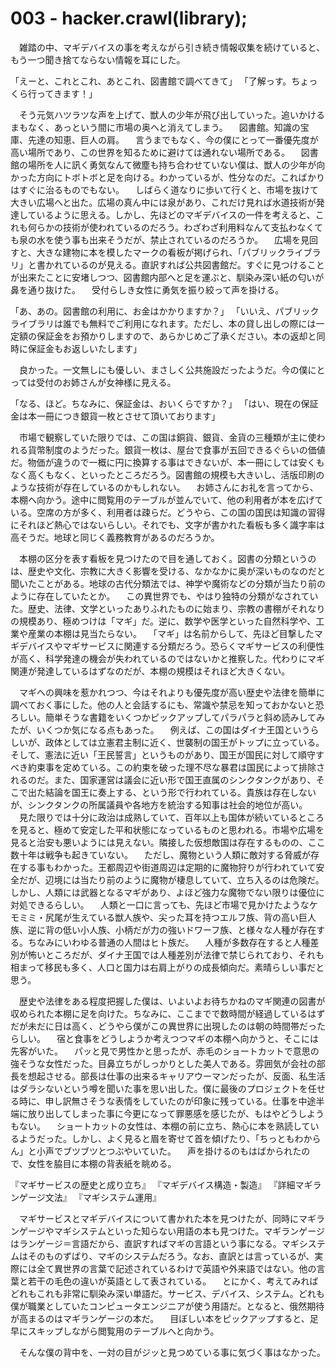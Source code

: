 # 003 - hacker.crawl(library);

　雑踏の中、マギデバイスの事を考えながら引き続き情報収集を続けていると、もう一つ聞き捨てならない情報を耳にした。

「えーと、これとこれ、あとこれ、図書館で調べてきて」
「了解っす。ちょっくら行ってきます！」

　そう元気ハツラツな声を上げて、獣人の少年が飛び出していった。追いかけるまもなく、あっという間に市場の奥へと消えてしまう。
　図書館。知識の宝庫、先達の知恵、巨人の肩。
　言うまでもなく、今の僕にとって一番優先度が高い場所であり、この世界を知るために避けては通れない場所である。
　図書館の場所を人に訊く勇気なんて微塵も持ち合わせていない僕は、獣人の少年が向かった方向にトボトボと足を向ける。わかっているが、性分なのだ。こればかりはすぐに治るものでもない。
　しばらく道なりに歩いて行くと、市場を抜けて大きい広場へと出た。広場の真ん中には泉があり、これだけ見れば水道技術が発達しているように思える。しかし、先ほどのマギデバイスの一件を考えると、これも何らかの技術が使われているのだろう。わざわざ利用料なんて支払わなくても泉の水を使う事も出来そうだが、禁止されているのだろうか。
　広場を見回すと、大きな建物に本を模したマークの看板が掲げられ、「パブリックライブラリ」と書かれているのが見える。直訳すれば公共図書館だ。すぐに見つけることが出来たことに安堵しつつ、図書館内部へと足を運ぶと、馴染み深い紙の匂いが鼻を通り抜けた。
　受付らしき女性に勇気を振り絞って声を掛ける。

「あ、あの。図書館の利用に、お金はかかりますか？」
「いいえ、パブリックライブラリは誰でも無料でご利用になれます。ただし、本の貸し出しの際には一定額の保証金をお預かりしますので、あらかじめご了承ください。本の返却と同時に保証金もお返しいたします」

　良かった。一文無しにも優しい、まさしく公共施設だったようだ。今の僕にとっては受付のお姉さんが女神様に見える。

「なる、ほど。ちなみに、保証金は、おいくらですか？」
「はい、現在の保証金は本一冊につき銀貨一枚とさせて頂いております」

　市場で観察していた限りでは、この国は銅貨、銀貨、金貨の三種類が主に使われる貨幣制度のようだった。銀貨一枚は、屋台で食事が五回できるぐらいの価値だ。物価が違うので一概に円に換算する事はできないが、本一冊にしては安くもなく高くもなく、といったところだろう。図書館の規模も大きいし、活版印刷のような技術が存在しているのかもしれない。
　お姉さんにお礼を言ってから、本棚へ向かう。途中に閲覧用のテーブルが並んでいて、他の利用者が本を広げている。空席の方が多く、利用者は疎らだ。どうやら、この国の国民は知識の習得にそれほど熱心ではないらしい。それでも、文字が書かれた看板も多く識字率は高そうだ。地球と同じく義務教育があるのだろうか。

　本棚の区分を表す看板を見つけたので目を通しておく。図書の分類というのは、歴史や文化、宗教に大きく影響を受ける、なかなかに奥が深いものなのだと聞いたことがある。地球の古代分類法では、神学や魔術などの分類が当たり前のように存在していたとか。
　この異世界でも、やはり独特の分類がなされていた。歴史、法律、文学といったありふれたものに始まり、宗教の書棚がそれなりの規模あり、極めつけは「マギ」だ。逆に、数学や医学といった自然科学や、工業や産業の本棚は見当たらない。
　「マギ」は名前からして、先ほど目撃したマギデバイスやマギサービスに関連する分類だろう。恐らくマギサービスの利便性が高く、科学発達の機会が失われているのではないかと推察した。代わりにマギ関連が発達しているはずなのだが、本棚の規模はそれほど大きくない。

　マギへの興味を惹かれつつ、今はそれよりも優先度が高い歴史や法律を簡単に調べておく事にした。他の人と会話するにも、常識や禁忌を知っておかないと恐ろしい。簡単そうな書籍をいくつかピックアップしてパラパラと斜め読みしてみたが、いくつか気になる点もあった。
　例えば、この国はダイナ王国というらしいが、政体としては立憲君主制に近く、世襲制の国王がトップに立っている。そして、憲法に近い「王民誓言」というものがあり、国王が国民に対して順守すべき約束事を定めている。この約束を破った理不尽な暴君は国民によって排除されるのだ。また、国家運営は議会に近い形で国王直属のシンクタンクがあり、そこで出た結論を国王に奏上する、という形で行われている。貴族は存在しないが、シンクタンクの所属議員や各地方を統治する知事は社会的地位が高い。
　見た限りでは十分に政治は成熟していて、百年以上も国体が続いているところを見ると、極めて安定した平和状態になっているものと思われる。市場や広場を見ると治安も悪いようには見えない。隣接した仮想敵国は存在するものの、ここ数十年は戦争も起きていない。
　ただし、魔物という人類に敵対する脅威が存在する事もわかった。王都周辺や街道周辺は定期的に魔物狩りが行われていて安全だが、辺境には当たり前のように魔物が棲息していて、立ち入るのは危険だ。しかし、人類には武器となるマギがあり、よほど強力な魔物でない限りは優位に対処できるらしい。
　人類と一口に言っても、先ほど市場で見かけたようなケモミミ・尻尾が生えている獣人族や、尖った耳を持つエルフ族、背の高い巨人族、逆に背の低い小人族、小柄だが力の強いドワーフ族、と様々な人種が存在する。ちなみにいわゆる普通の人間はヒト族だ。
　人種が多数存在すると人種差別が怖いところだが、ダイナ王国では人種差別が法律で禁じられており、それも相まって移民も多く、人口と国力は右肩上がりの成長傾向だ。素晴らしい事だと思う。

　歴史や法律をある程度把握した僕は、いよいよお待ちかねのマギ関連の図書が収められた本棚に足を向けた。ちなみに、ここまでで数時間が経過しているはずだが未だに日は高く、どうやら僕がこの異世界に出現したのは朝の時間帯だったらしい。
　宿と食事をどうしようか考えつつマギの本棚へ向かうと、そこには先客がいた。
　パッと見で男性かと思ったが、赤毛のショートカットで意思の強そうな女性だった。目鼻立ちがしっかりとした美人である。雰囲気が会社の部長を想起させる。部長は仕事の出来るキャリアウーマンだったが、反面、私生活はダラシないという噂を聞いた事を思い出した。僕に最後のプロジェクトを任せる時に、申し訳無さそうな表情をしていたのが印象に残っている。仕事を中途半端に放り出してしまった事に今更になって罪悪感を感じたが、もはやどうしようもない。
　ショートカットの女性は、本棚の前に立ち、熱心に本を熟読しているようだった。しかし、よく見ると眉を寄せて首を傾げたり、「ちっともわからん」と小声でブツブツとつぶやいていた。
　声を掛けるのもはばかられたので、女性を脇目に本棚の背表紙を眺める。

『マギサービスの歴史と成り立ち』
『マギデバイス構造・製造』
『詳細マギランゲージ文法』
『マギシステム運用』

　マギサービスとマギデバイスについて書かれた本を見つけたが、同時にマギランゲージやマギシステムといった知らない用語の本も見つけた。マギランゲージはランゲージ＝言語だから、直訳すればマギの言語という事になる。マギシステムはそのものずばり、マギのシステムだろう。なお、直訳とは言っているが、実際には全て異世界の言葉で記述されているわけで英語や外来語ではない。他の言葉と若干の毛色の違いが英語として表されている。
　とにかく、考えてみればどれもこれも非常に馴染み深い単語だ。サービス、デバイス、システム。どれも僕が職業としていたコンピュータエンジニアが使う用語だ。となると、俄然期待が高まるのはマギランゲージの本だ。
　目ぼしい本をピックアップすると、足早にスキップしながら閲覧用のテーブルへと向かう。

　そんな僕の背中を、一対の目がジッと見つめている事に気づく事はなかった。
